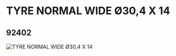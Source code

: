 # TYRE NORMAL WIDE Ø30,4 X 14
## 92402
![TYRE NORMAL WIDE Ø30,4 X 14](https://lc-www-live-s.legocdn.com/media/bricks/5/2/4619323.jpg)